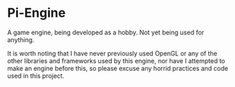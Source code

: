 # Pi-Engine
A game engine, being developed as a hobby. Not yet being used for anything.

It is worth noting that I have never previously used OpenGL or any of the other libraries and frameworks used by this engine, nor have I attempted to make an engine before this, so please excuse any horrid practices and code used in this project. 

